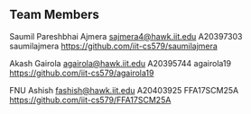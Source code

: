 ## Team Members

Saumil Pareshbhai	Ajmera	sajmera4@hawk.iit.edu	A20397303	saumilajmera	https://github.com/iit-cs579/saumilajmera

Akash	Gairola	agairola@hawk.iit.edu	A20395744	agairola19	https://github.com/iit-cs579/agairola19

FNU	Ashish	fashish@hawk.iit.edu	A20403925	FFA17SCM25A	https://github.com/iit-cs579/FFA17SCM25A
